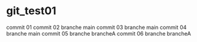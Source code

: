 # git_test01
commit 01
commit 02 branche main
commit 03 branche main
commit 04 branche main
commit 05 branche brancheA
commit 06 branche brancheA